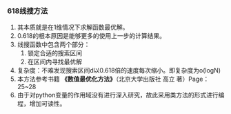 ### 618线搜方法
 1. 其本质就是在1维情况下求解函数最优解。
 2. 0.618的根本原因是能够更多的使用上一步的计算结果。
 3. 线搜函数中包含两个部分： 
    1. 锁定合适的搜索区间
    2. 在区间内寻找最优解
 4. 复杂度：不难发现搜索区间d以0.618倍的速度每次缩小。即复杂度为o(logN)
 5. 本方法参考书籍 **《数值最优化方法》**（北京大学出版社 高立 著）Page：25~28
 6. 由于对python变量的作用域没有进行深入研究，故此采用类方法的形式进行编程，增加可读性。
 
 
